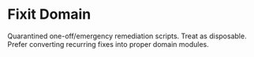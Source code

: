 # Fixit Domain

Quarantined one-off/emergency remediation scripts. Treat as disposable. Prefer converting recurring fixes into proper domain modules.
